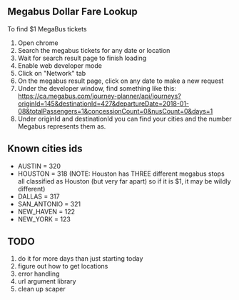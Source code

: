 ## Megabus Dollar Fare Lookup
To find $1 MegaBus tickets

1. Open chrome
2. Search the megabus tickets for any date or location
3. Wait for search result page to finish loading
4. Enable web developer mode
5. Click on "Network" tab
6. On the megabus result page, click on any date to make a new request
7. Under the developer window, find something like this:
https://ca.megabus.com/journey-planner/api/journeys?originId=145&destinationId=427&departureDate=2018-01-08&totalPassengers=1&concessionCount=0&nusCount=0&days=1
8. Under originId and destinationId you can find your cities and the number Megabus represents them as.

## Known cities ids

- AUSTIN = 320
- HOUSTON = 318 (NOTE: Houston has THREE different megabus stops all classified as Houston (but very far apart) so if it is $1, it may be wildly different)
- DALLAS = 317
- SAN_ANTONIO = 321
- NEW_HAVEN = 122
- NEW_YORK = 123

## TODO
1. do it for more days than just starting today
2. figure out how to get locations
3. error handling
4. url argument library
5. clean up scaper

